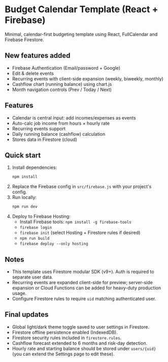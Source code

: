 # Budget Calendar Template (React + Firebase)

Minimal, calendar-first budgeting template using React, FullCalendar and Firebase Firestore.

## New features added
- Firebase Authentication (Email/password + Google)
- Edit & delete events
- Recurring events with client-side expansion (weekly, biweekly, monthly)
- Cashflow chart (running balance) using chart.js
- Month navigation controls (Prev / Today / Next)

## Features
- Calendar is central input: add incomes/expenses as events
- Auto-calc job income from hours × hourly rate
- Recurring events support
- Daily running balance (cashflow) calculation
- Stores data in Firestore (cloud)

## Quick start

1. Install dependencies:
   ```bash
   npm install
   ```
2. Replace the Firebase config in `src/firebase.js` with your project's config.
3. Run locally:
   ```bash
   npm run dev
   ```
4. Deploy to Firebase Hosting:
   - Install Firebase tools: `npm install -g firebase-tools`
   - `firebase login`
   - `firebase init` (select Hosting + Firestore rules if desired)
   - `npm run build`
   - `firebase deploy --only hosting`

## Notes
- This template uses Firestore modular SDK (v9+). Auth is required to separate user data.
- Recurring events are expanded client-side for preview; server-side expansion or Cloud Functions can be added for heavy-duty production usage.
- Configure Firestore rules to require `uid` matching authenticated user.

## Final updates
- Global light/dark theme toggle saved to user settings in Firestore.
- Firestore offline persistence enabled (IndexedDB).
- Firestore security rules included in `firestore.rules`.
- Cashflow forecast extended to 6 months and risk-day detection.
- Hourly rate and starting balance should be stored under `users/{uid}` (you can extend the Settings page to edit these).
